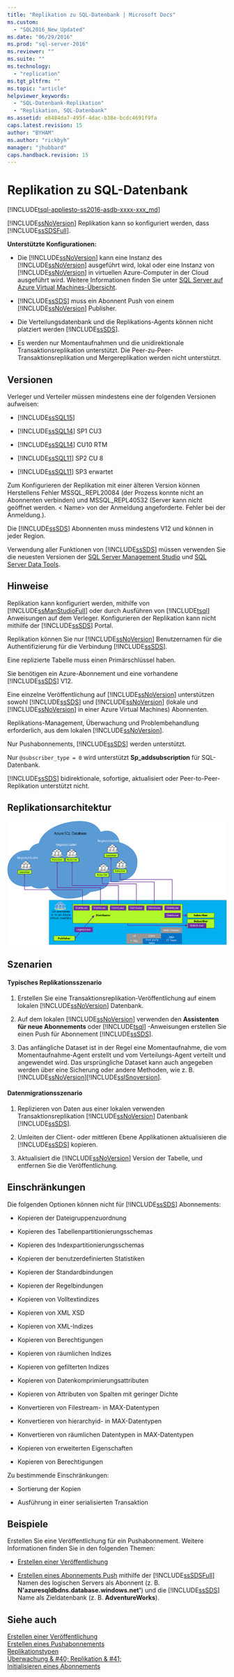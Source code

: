 ```yaml
---
title: "Replikation zu SQL-Datenbank | Microsoft Docs"
ms.custom: 
  - "SQL2016_New_Updated"
ms.date: "06/29/2016"
ms.prod: "sql-server-2016"
ms.reviewer: ""
ms.suite: ""
ms.technology: 
  - "replication"
ms.tgt_pltfrm: ""
ms.topic: "article"
helpviewer_keywords: 
  - "SQL-Datenbank-Replikation"
  - "Replikation, SQL-Datenbank"
ms.assetid: e8484da7-495f-4dac-b38e-bcdc4691f9fa
caps.latest.revision: 15
author: "BYHAM"
ms.author: "rickbyh"
manager: "jhubbard"
caps.handback.revision: 15
---
```

# Replikation zu SQL-Datenbank
[!INCLUDE[tsql-appliesto-ss2016-asdb-xxxx-xxx_md](../../includes/tsql-appliesto-ss2016-asdb-xxxx-xxx-md.md)]

  [!INCLUDE[ssNoVersion](../../includes/ssnoversion-md.md)] Replikation kann so konfiguriert werden, dass [!INCLUDE[ssSDSFull](../../includes/sssdsfull-md.md)].  
  
 **Unterstützte Konfigurationen:**  
  
-   Die [!INCLUDE[ssNoVersion](../../includes/ssnoversion-md.md)] kann eine Instanz des [!INCLUDE[ssNoVersion](../../includes/ssnoversion-md.md)] ausgeführt wird, lokal oder eine Instanz von [!INCLUDE[ssNoVersion](../../includes/ssnoversion-md.md)] in virtuellen Azure-Computer in der Cloud ausgeführt wird. Weitere Informationen finden Sie unter [SQL Server auf Azure Virtual Machines-Übersicht](https://azure.microsoft.com/documentation/articles/virtual-machines-sql-server-infrastructure-services/).  
  
-   [!INCLUDE[ssSDS](../../includes/sssds-md.md)] muss ein Abonnent Push von einem [!INCLUDE[ssNoVersion](../../includes/ssnoversion-md.md)] Publisher.  
  
-   Die Verteilungsdatenbank und die Replikations-Agents können nicht platziert werden [!INCLUDE[ssSDS](../../includes/sssds-md.md)].  
  
-   Es werden nur Momentaufnahmen und die unidirektionale Transaktionsreplikation unterstützt. Die Peer-zu-Peer-Transaktionsreplikation und Mergereplikation werden nicht unterstützt.  
  
## Versionen  
 Verleger und Verteiler müssen mindestens eine der folgenden Versionen aufweisen:  
  
-   [!INCLUDE[ssSQL15](../../includes/sssql15-md.md)]  
  
-   [!INCLUDE[ssSQL14](../../includes/sssql14-md.md)] SP1 CU3  
  
-   [!INCLUDE[ssSQL14](../../includes/sssql14-md.md)] CU10 RTM  
  
-   [!INCLUDE[ssSQL11](../../includes/sssql11-md.md)] SP2 CU 8  
  
-   [!INCLUDE[ssSQL11](../../includes/sssql11-md.md)] SP3 erwartet  
  
 Zum Konfigurieren der Replikation mit einer älteren Version können Herstellens Fehler MSSQL_REPL20084 (der Prozess konnte nicht an Abonnenten verbinden) und MSSQL_REPL40532 (Server kann nicht geöffnet werden. \< Name> von der Anmeldung angeforderte. Fehler bei der Anmeldung.).  
  
 Die [!INCLUDE[ssSDS](../../includes/sssds-md.md)] Abonnenten muss mindestens V12 und können in jeder Region.  
  
 Verwendung aller Funktionen von [!INCLUDE[ssSDS](../../includes/sssds-md.md)] müssen verwenden Sie die neuesten Versionen der [SQL Server Management Studio](https://msdn.microsoft.com/library/mt238290.aspx) und [SQL Server Data Tools](https://msdn.microsoft.com/library/mt204009.aspx).  
  
## Hinweise  
 Replikation kann konfiguriert werden, mithilfe von [!INCLUDE[ssManStudioFull](../../includes/ssmanstudiofull-md.md)] oder durch Ausführen von [!INCLUDE[tsql](../../includes/tsql-md.md)] Anweisungen auf dem Verleger. Konfigurieren der Replikation kann nicht mithilfe der [!INCLUDE[ssSDS](../../includes/sssds-md.md)] Portal.  
  
 Replikation können Sie nur [!INCLUDE[ssNoVersion](../../includes/ssnoversion-md.md)] Benutzernamen für die Authentifizierung für die Verbindung [!INCLUDE[ssSDS](../../includes/sssds-md.md)].  
  
 Eine replizierte Tabelle muss einen Primärschlüssel haben.  
  
 Sie benötigen ein Azure-Abonnement und eine vorhandene [!INCLUDE[ssSDS](../../includes/sssds-md.md)] V12.  
  
 Eine einzelne Veröffentlichung auf [!INCLUDE[ssNoVersion](../../includes/ssnoversion-md.md)] unterstützen sowohl [!INCLUDE[ssSDS](../../includes/sssds-md.md)] und [!INCLUDE[ssNoVersion](../../includes/ssnoversion-md.md)] (lokale und [!INCLUDE[ssNoVersion](../../includes/ssnoversion-md.md)] in einer Azure Virtual Machines) Abonnenten.  
  
 Replikations-Management, Überwachung und Problembehandlung erforderlich, aus dem lokalen [!INCLUDE[ssNoVersion](../../includes/ssnoversion-md.md)].  
  
 Nur Pushabonnements, [!INCLUDE[ssSDS](../../includes/sssds-md.md)] werden unterstützt.  
  
 Nur `@subscriber_type = 0` wird unterstützt **Sp_addsubscription** für SQL-Datenbank.  
  
 [!INCLUDE[ssSDS](../../includes/sssds-md.md)] bidirektionale, sofortige, aktualisiert oder Peer-to-Peer-Replikation unterstützt nicht.  
  
## Replikationsarchitektur  
 ![replication-to-sql-database](../../relational-databases/replication/media/replication-to-sql-database.png "replication-to-sql-database")  
  
## Szenarien  
  
#### Typisches Replikationsszenario  
  
1.  Erstellen Sie eine Transaktionsreplikation-Veröffentlichung auf einem lokalen [!INCLUDE[ssNoVersion](../../includes/ssnoversion-md.md)] Datenbank.  
  
2.  Auf dem lokalen [!INCLUDE[ssNoVersion](../../includes/ssnoversion-md.md)] verwenden den **Assistenten für neue Abonnements** oder [!INCLUDE[tsql](../../includes/tsql-md.md)] -Anweisungen erstellen Sie einen Push für Abonnement [!INCLUDE[ssSDS](../../includes/sssds-md.md)].  
  
3.  Das anfängliche Dataset ist in der Regel eine Momentaufnahme, die vom Momentaufnahme-Agent erstellt und vom Verteilungs-Agent verteilt und angewendet wird. Das ursprüngliche Dataset kann auch angegeben werden über eine Sicherung oder andere Methoden, wie z. B. [!INCLUDE[ssNoVersion](../../includes/ssnoversion-md.md)][!INCLUDE[ssISnoversion](../../includes/ssisnoversion-md.md)].  
  
#### Datenmigrationsszenario  
  
1.  Replizieren von Daten aus einer lokalen verwenden Transaktionsreplikation [!INCLUDE[ssNoVersion](../../includes/ssnoversion-md.md)] Datenbank [!INCLUDE[ssSDS](../../includes/sssds-md.md)].  
  
2.  Umleiten der Client- oder mittleren Ebene Applikationen aktualisieren die [!INCLUDE[ssSDS](../../includes/sssds-md.md)] kopieren.  
  
3.  Aktualisiert die [!INCLUDE[ssNoVersion](../../includes/ssnoversion-md.md)] Version der Tabelle, und entfernen Sie die Veröffentlichung.  
  
## Einschränkungen  
 Die folgenden Optionen können nicht für [!INCLUDE[ssSDS](../../includes/sssds-md.md)] Abonnements:  
  
-   Kopieren der Dateigruppenzuordnung  
  
-   Kopieren des Tabellenpartitionierungsschemas  
  
-   Kopieren des Indexpartitionierungsschemas  
  
-   Kopieren der benutzerdefinierten Statistiken  
  
-   Kopieren der Standardbindungen  
  
-   Kopieren der Regelbindungen  
  
-   Kopieren von Volltextindizes  
  
-   Kopieren von XML XSD  
  
-   Kopieren von XML-Indizes  
  
-   Kopieren von Berechtigungen  
  
-   Kopieren von räumlichen Indizes  
  
-   Kopieren von gefilterten Indizes  
  
-   Kopieren von Datenkomprimierungsattributen  
  
-   Kopieren von Attributen von Spalten mit geringer Dichte  
  
-   Konvertieren von Filestream- in MAX-Datentypen  
  
-   Konvertieren von hierarchyid- in MAX-Datentypen  
  
-   Konvertieren von räumlichen Datentypen in MAX-Datentypen  
  
-   Kopieren von erweiterten Eigenschaften  
  
-   Kopieren von Berechtigungen  
  
 Zu bestimmende Einschränkungen:  
  
-   Sortierung der Kopien  
  
-   Ausführung in einer serialisierten Transaktion  
  
## Beispiele  
 Erstellen Sie eine Veröffentlichung für ein Pushabonnement. Weitere Informationen finden Sie in den folgenden Themen:  
  
-   [Erstellen einer Veröffentlichung](../../relational-databases/replication/publish/create-a-publication.md)  
  
-   [Erstellen eines Abonnements Push](../../relational-databases/replication/create-a-push-subscription.md) mithilfe der [!INCLUDE[ssSDSFull](../../includes/sssdsfull-md.md)] Namen des logischen Servers als Abonnent (z. B. **N'azuresqldbdns.database.windows.net'**) und die [!INCLUDE[ssSDS](../../includes/sssds-md.md)] Name als Zieldatenbank (z. B. **AdventureWorks**).  
  
## Siehe auch  
 [Erstellen einer Veröffentlichung](../../relational-databases/replication/publish/create-a-publication.md)   
 [Erstellen eines Pushabonnements](../../relational-databases/replication/create-a-push-subscription.md)   
 [Replikationstypen](../../relational-databases/replication/types-of-replication.md)   
 [Überwachung & #40; Replikation & #41;](../../relational-databases/replication/monitor/monitoring-replication.md)   
 [Initialisieren eines Abonnements](../../relational-databases/replication/initialize-a-subscription.md)  
  
  